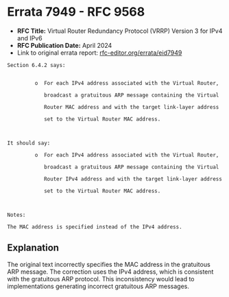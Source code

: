 # Errata 7949 - RFC 9568

- **RFC Title:** Virtual Router Redundancy Protocol (VRRP) Version 3 for IPv4 and IPv6
- **RFC Publication Date:** April 2024
- Link to original errata report: [rfc-editor.org/errata/eid7949](https://www.rfc-editor.org/errata/eid7949)

```
Section 6.4.2 says:


         o  For each IPv4 address associated with the Virtual Router,
            broadcast a gratuitous ARP message containing the Virtual
            Router MAC address and with the target link-layer address
            set to the Virtual Router MAC address.


It should say:

         o  For each IPv4 address associated with the Virtual Router,
            broadcast a gratuitous ARP message containing the Virtual
            Router IPv4 address and with the target link-layer address
            set to the Virtual Router MAC address.


Notes:

The MAC address is specified instead of the IPv4 address.
```

## Explanation

The original text incorrectly specifies the MAC address in the gratuitous ARP message. The correction uses the IPv4 address, which is consistent with the gratuitous ARP protocol. This inconsistency would lead to implementations generating incorrect gratuitous ARP messages.
